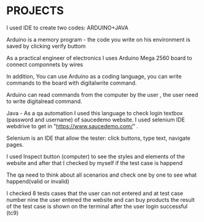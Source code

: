 # PROJECTS
I used IDE to create two codes: ARDUINO+JAVA 

Arduino is a memory program - the code you write on his environment is saved by clicking verify buttom

As a practical engineer of electronics I uses Arduino Mega 2560 board to connect componnets by wires  
 
In addition, You can use Arduino as a coding language, you can write commands to the board with digitalwrite command.

Arduino can read commands from the computer by the user , the user need to write digitalread command.

Java - As a qa automation I used this language to check login textbox (password and username) of saucedemo website.
I used selenium IDE webdrive to get in  "https://www.saucedemo.com/" .

 Selenium is an IDE that allow the tester: click buttons, type text, navigate pages.

 I used Inspect button (computer) to see the styles and elements of the website and after that I checked by myself if the test case is happend  

The qa need to think about all scenarios and check one by one to see what happend(valid or invalid)  

I checked 8 tests cases that the user can not entered and at test case number nine the user entered the website and can buy products
the result of the test case is shown on the terminal after the user login successful (tc9)
